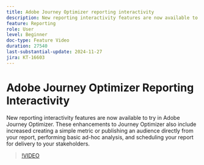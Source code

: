 ```yaml
---
title: Adobe Journey Optimizer reporting interactivity
description: New reporting interactivity features are now available to try in Adobe Journey Optimizer. These enhancements to Journey Optimizer also include increased creating a simple metric or publishing an audience directly from your report, performing basic ad-hoc analysis, and scheduling your report for delivery to your stakeholders.
feature: Reporting
role: User
level: Beginner
doc-type: Feature Video
duration: 27540
last-substantial-update: 2024-11-27
jira: KT-16603
---
```


# Adobe Journey Optimizer Reporting Interactivity

New reporting interactivity features are now available to try in Adobe Journey Optimizer. These enhancements to Journey Optimizer also include increased creating a simple metric or publishing an audience directly from your report, performing basic ad-hoc analysis, and scheduling your report for delivery to your stakeholders.

>[!VIDEO](https://video.tv.adobe.com/v/3440615/?learn=on)
